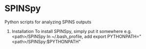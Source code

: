 SPINSpy
=======

Python scripts for analyzing SPINS outputs

1. Installation
To install SPINSpy, simply put it somewhere
    e.g. \<path\>/SPINSpy
In ~/.bash_profile, add 
    export PYTHONPATH="\<path\>/SPINSpy:$PYTHONPATH"

